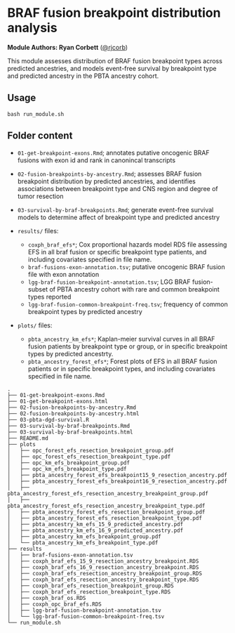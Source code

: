 # BRAF fusion breakpoint distribution analysis

__Module Authors: Ryan Corbett__ ([@rjcorb](https://github.com/rjcorb))

This module assesses distribution of BRAF fusion breakpoint types across predicted ancestries, and models event-free survival by breakpoint type and predicted ancestry in the PBTA ancestry cohort. 

## Usage
`bash run_module.sh`

## Folder content

- `01-get-breakpoint-exons.Rmd`; annotates putative oncogenic BRAF fusions with exon id and rank in canonincal transcripts

- `02-fusion-breakpoints-by-ancestry.Rmd`; assesses BRAF fusion breakpoint distribution by predicted ancestries, and identifies associations between breakpoint type and CNS region and degree of tumor resection

- `03-survival-by-braf-breakpoints.Rmd`; generate event-free survival models to determine affect of breakpoint type and predicted ancestry

- `results/` files: 
  - `coxph_braf_efs*`; Cox proportional hazards model RDS file assessing EFS in all braf fusion or specific breakpoint type patients, and including covariates specified in file name. 
  - `braf-fusions-exon-annotation.tsv`; putative oncogenic BRAF fusion file with exon annotation 
  - `lgg-braf-fusion-breakpoint-annotation.tsv`; LGG BRAF fusion-subset of PBTA ancestry cohort with rare and common breakpoint types reported
  - `lgg-braf-fusion-common-breakpoint-freq.tsv`; frequency of common breakpoint types by predicted ancestry

- `plots/` files:
  - `pbta_ancestry_km_efs*`; Kaplan-meier survival curves in all BRAF fusion patients by breakpoint type or group, or in specific breakpoint types by predicted ancestrty.
  - `pbta_ancestry_forest_efs*`; Forest plots of EFS in all BRAF fusion patients or in specific breakpoint types, and including covariates specified in file name. 


```
.
├── 01-get-breakpoint-exons.Rmd
├── 01-get-breakpoint-exons.html
├── 02-fusion-breakpoints-by-ancestry.Rmd
├── 02-fusion-breakpoints-by-ancestry.html
├── 03-pbta-dgd-survival.R
├── 03-survival-by-braf-breakpoints.Rmd
├── 03-survival-by-braf-breakpoints.html
├── README.md
├── plots
│   ├── opc_forest_efs_resection_breakpoint_group.pdf
│   ├── opc_forest_efs_resection_breakpoint_type.pdf
│   ├── opc_km_efs_breakpoint_group.pdf
│   ├── opc_km_efs_breakpoint_type.pdf
│   ├── pbta_ancestry_forest_efs_breakpoint15_9_resection_ancestry.pdf
│   ├── pbta_ancestry_forest_efs_breakpoint16_9_resection_ancestry.pdf
│   ├── pbta_ancestry_forest_efs_resection_ancestry_breakpoint_group.pdf
│   ├── pbta_ancestry_forest_efs_resection_ancestry_breakpoint_type.pdf
│   ├── pbta_ancestry_forest_efs_resection_breakpoint_group.pdf
│   ├── pbta_ancestry_forest_efs_resection_breakpoint_type.pdf
│   ├── pbta_ancestry_km_efs_15_9_predicted_ancestry.pdf
│   ├── pbta_ancestry_km_efs_16_9_predicted_ancestry.pdf
│   ├── pbta_ancestry_km_efs_breakpoint_group.pdf
│   └── pbta_ancestry_km_efs_breakpoint_type.pdf
├── results
│   ├── braf-fusions-exon-annotation.tsv
│   ├── coxph_braf_efs_15_9_resection_ancestry_breakpoint.RDS
│   ├── coxph_braf_efs_16_9_resection_ancestry_breakpoint.RDS
│   ├── coxph_braf_efs_resection_ancestry_breakpoint_group.RDS
│   ├── coxph_braf_efs_resection_ancestry_breakpoint_type.RDS
│   ├── coxph_braf_efs_resection_breakpoint_group.RDS
│   ├── coxph_braf_efs_resection_breakpoint_type.RDS
│   ├── coxph_braf_os.RDS
│   ├── coxph_opc_braf_efs.RDS
│   ├── lgg-braf-fusion-breakpoint-annotation.tsv
│   └── lgg-braf-fusion-common-breakpoint-freq.tsv
└── run_module.sh
```
